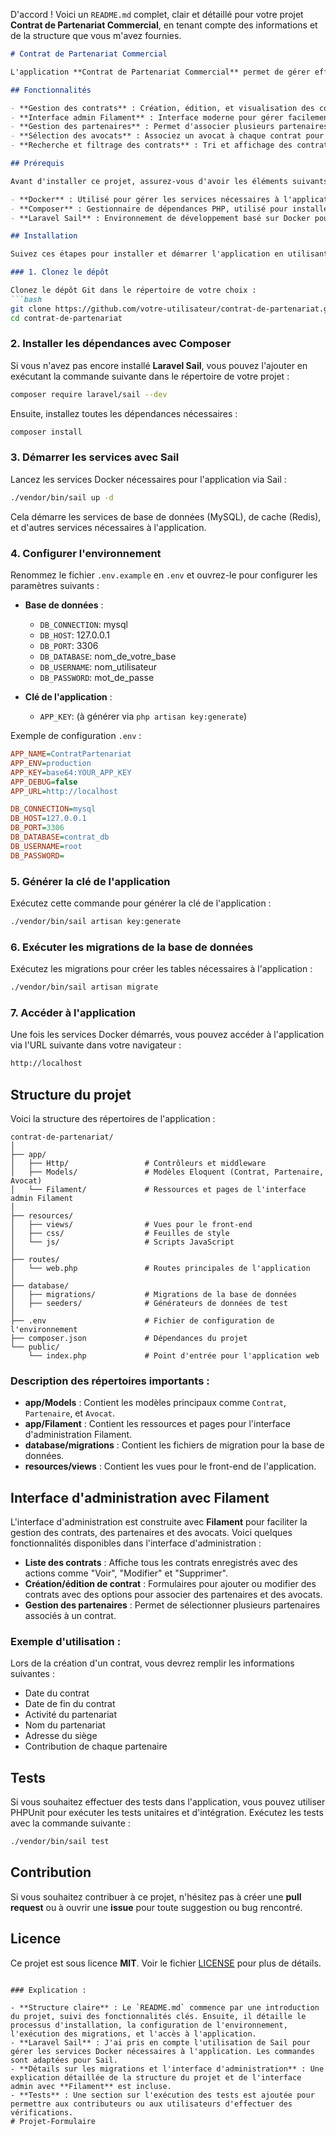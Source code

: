 D'accord ! Voici un `README.md` complet, clair et détaillé pour votre projet **Contrat de Partenariat Commercial**, en tenant compte des informations et de la structure que vous m'avez fournies.

```markdown
# Contrat de Partenariat Commercial

L'application **Contrat de Partenariat Commercial** permet de gérer efficacement les contrats entre entreprises, avec une interface d'administration moderne basée sur **Filament**. Elle facilite la gestion des partenaires, des avocats, des contributions et des bénéfices liés à chaque contrat de partenariat.

## Fonctionnalités

- **Gestion des contrats** : Création, édition, et visualisation des contrats détaillant les partenaires, les contributions, et les termes du contrat.
- **Interface admin Filament** : Interface moderne pour gérer facilement les contrats, les partenaires et les avocats.
- **Gestion des partenaires** : Permet d'associer plusieurs partenaires à un contrat via une relation **many-to-many**.
- **Sélection des avocats** : Associez un avocat à chaque contrat pour gérer les aspects juridiques.
- **Recherche et filtrage des contrats** : Tri et affichage des contrats selon différents critères.

## Prérequis

Avant d'installer ce projet, assurez-vous d'avoir les éléments suivants installés sur votre machine :

- **Docker** : Utilisé pour gérer les services nécessaires à l'application.
- **Composer** : Gestionnaire de dépendances PHP, utilisé pour installer les bibliothèques nécessaires.
- **Laravel Sail** : Environnement de développement basé sur Docker pour Laravel.

## Installation

Suivez ces étapes pour installer et démarrer l'application en utilisant Laravel Sail.

### 1. Clonez le dépôt

Clonez le dépôt Git dans le répertoire de votre choix :
```bash
git clone https://github.com/votre-utilisateur/contrat-de-partenariat.git
cd contrat-de-partenariat
```

### 2. Installer les dépendances avec Composer

Si vous n'avez pas encore installé **Laravel Sail**, vous pouvez l'ajouter en exécutant la commande suivante dans le répertoire de votre projet :
```bash
composer require laravel/sail --dev
```

Ensuite, installez toutes les dépendances nécessaires :
```bash
composer install
```

### 3. Démarrer les services avec Sail

Lancez les services Docker nécessaires pour l'application via Sail :
```bash
./vendor/bin/sail up -d
```
Cela démarre les services de base de données (MySQL), de cache (Redis), et d'autres services nécessaires à l'application.

### 4. Configurer l'environnement

Renommez le fichier `.env.example` en `.env` et ouvrez-le pour configurer les paramètres suivants :

- **Base de données** :
  - `DB_CONNECTION`: mysql
  - `DB_HOST`: 127.0.0.1
  - `DB_PORT`: 3306
  - `DB_DATABASE`: nom_de_votre_base
  - `DB_USERNAME`: nom_utilisateur
  - `DB_PASSWORD`: mot_de_passe

- **Clé de l'application** :
  - `APP_KEY`: (à générer via `php artisan key:generate`)

Exemple de configuration `.env` :
```ini
APP_NAME=ContratPartenariat
APP_ENV=production
APP_KEY=base64:YOUR_APP_KEY
APP_DEBUG=false
APP_URL=http://localhost

DB_CONNECTION=mysql
DB_HOST=127.0.0.1
DB_PORT=3306
DB_DATABASE=contrat_db
DB_USERNAME=root
DB_PASSWORD=
```

### 5. Générer la clé de l'application

Exécutez cette commande pour générer la clé de l'application :
```bash
./vendor/bin/sail artisan key:generate
```

### 6. Exécuter les migrations de la base de données

Exécutez les migrations pour créer les tables nécessaires à l'application :
```bash
./vendor/bin/sail artisan migrate
```

### 7. Accéder à l'application

Une fois les services Docker démarrés, vous pouvez accéder à l'application via l'URL suivante dans votre navigateur :
```bash
http://localhost
```

## Structure du projet

Voici la structure des répertoires de l'application :

```plaintext
contrat-de-partenariat/
│
├── app/
│   ├── Http/                 # Contrôleurs et middleware
│   ├── Models/               # Modèles Eloquent (Contrat, Partenaire, Avocat)
│   └── Filament/             # Ressources et pages de l'interface admin Filament
│
├── resources/
│   ├── views/                # Vues pour le front-end
│   ├── css/                  # Feuilles de style
│   └── js/                   # Scripts JavaScript
│
├── routes/
│   └── web.php               # Routes principales de l'application
│
├── database/
│   ├── migrations/           # Migrations de la base de données
│   ├── seeders/              # Générateurs de données de test
│
├── .env                      # Fichier de configuration de l'environnement
├── composer.json             # Dépendances du projet
└── public/
    └── index.php             # Point d'entrée pour l'application web
```

### Description des répertoires importants :

- **app/Models** : Contient les modèles principaux comme `Contrat`, `Partenaire`, et `Avocat`.
- **app/Filament** : Contient les ressources et pages pour l'interface d'administration Filament.
- **database/migrations** : Contient les fichiers de migration pour la base de données.
- **resources/views** : Contient les vues pour le front-end de l'application.

## Interface d'administration avec Filament

L'interface d'administration est construite avec **Filament** pour faciliter la gestion des contrats, des partenaires et des avocats. Voici quelques fonctionnalités disponibles dans l'interface d'administration :

- **Liste des contrats** : Affiche tous les contrats enregistrés avec des actions comme "Voir", "Modifier" et "Supprimer".
- **Création/édition de contrat** : Formulaires pour ajouter ou modifier des contrats avec des options pour associer des partenaires et des avocats.
- **Gestion des partenaires** : Permet de sélectionner plusieurs partenaires associés à un contrat.

### Exemple d'utilisation :

Lors de la création d'un contrat, vous devrez remplir les informations suivantes :

- Date du contrat
- Date de fin du contrat
- Activité du partenariat
- Nom du partenariat
- Adresse du siège
- Contribution de chaque partenaire

## Tests

Si vous souhaitez effectuer des tests dans l'application, vous pouvez utiliser PHPUnit pour exécuter les tests unitaires et d'intégration. Exécutez les tests avec la commande suivante :
```bash
./vendor/bin/sail test
```

## Contribution

Si vous souhaitez contribuer à ce projet, n'hésitez pas à créer une **pull request** ou à ouvrir une **issue** pour toute suggestion ou bug rencontré.

## Licence

Ce projet est sous licence **MIT**. Voir le fichier [LICENSE](LICENSE) pour plus de détails.

```

### Explication :

- **Structure claire** : Le `README.md` commence par une introduction du projet, suivi des fonctionnalités clés. Ensuite, il détaille le processus d'installation, la configuration de l'environnement, l'exécution des migrations, et l'accès à l'application.
- **Laravel Sail** : J'ai pris en compte l'utilisation de Sail pour gérer les services Docker nécessaires à l'application. Les commandes sont adaptées pour Sail.
- **Détails sur les migrations et l'interface d'administration** : Une explication détaillée de la structure du projet et de l'interface admin avec **Filament** est incluse.
- **Tests** : Une section sur l'exécution des tests est ajoutée pour permettre aux contributeurs ou aux utilisateurs d'effectuer des vérifications.
# Projet-Formulaire
